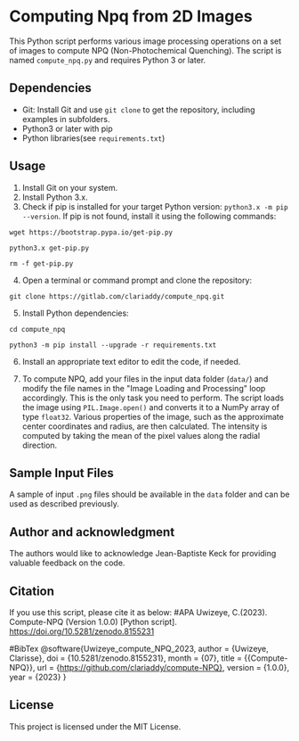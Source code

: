 # Computing Npq from 2D Images

This Python script performs various image processing operations on a set of images to compute NPQ (Non-Photochemical Quenching). The script is named `compute_npq.py` and requires Python 3 or later.

## Dependencies

- Git: Install Git and use `git clone` to get the repository, including examples in subfolders.
- Python3 or later with pip
- Python libraries(see `requirements.txt`)

## Usage

1. Install Git on your system. 
2. Install Python 3.x.
3. Check if pip is installed for your target Python version: `python3.x -m pip --version`. If pip is not found, install it using the following commands:

`wget https://bootstrap.pypa.io/get-pip.py`

`python3.x get-pip.py`

`rm -f get-pip.py`

4. Open a terminal or command prompt and clone the repository:

`git clone https://gitlab.com/clariaddy/compute_npq.git`

5. Install Python dependencies:

`cd compute_npq`

`python3 -m pip install --upgrade -r requirements.txt`

6. Install an appropriate text editor to edit the code, if needed.

7. To compute NPQ, add your files in the input data folder (`data/`) and modify the file names in the "Image Loading and Processing" loop accordingly. This is the only task you need to perform. The script loads the image using `PIL.Image.open()` and converts it to a NumPy array of type `float32`. Various properties of the image, such as the approximate center coordinates and radius, are then calculated. The intensity is computed by taking the mean of the pixel values along the radial direction.

## Sample Input Files

A sample of input `.png` files should be available in the `data` folder and can be used as described previously.

## Author and acknowledgment
The authors would like to acknowledge Jean-Baptiste Keck for providing valuable feedback on the code.

## Citation
If you use this script, please cite it as below:
#APA
Uwizeye, C.(2023). Compute-NPQ (Version 1.0.0) [Python script]. https://doi.org/10.5281/zenodo.8155231

#BibTex
@software{Uwizeye_compute_NPQ_2023,
  author = {Uwizeye, Clarisse},
  doi = {10.5281/zenodo.8155231},
  month = {07},
  title = {{Compute-NPQ}},
  url = {https://github.com/clariaddy/compute-NPQ},
  version = {1.0.0},
  year = {2023}
}

## License
This project is licensed under the MIT License.



